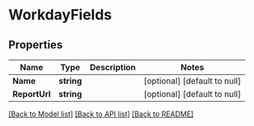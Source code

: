 # WorkdayFields

## Properties
Name | Type | Description | Notes
------------ | ------------- | ------------- | -------------
**Name** | **string** |  | [optional] [default to null]
**ReportUrl** | **string** |  | [optional] [default to null]

[[Back to Model list]](../README.md#documentation-for-models) [[Back to API list]](../README.md#documentation-for-api-endpoints) [[Back to README]](../README.md)


